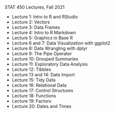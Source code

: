 STAT 450 Lectures, Fall 2021

* Lecture 1: Intro to R and RStudio
* Lecture 2: Vectors
* Lecture 3: Data Frames
* Lecture 4: Intro to R Markdown
* Lecture 5: Graphics in Base R
* Lecture 6 and 7: Data Visualization with ggplot2
* Lecture 8: Data Wrangling with dplyr
* Lecture 9: The Pipe Operator
* Lecture 10: Grouped Summaries
* Lecture 11: Exploratory Data Analysis
* Lecture 12: Tibbles
* Lecture 13 and 14: Data Import
* Lecture 15: Tidy Data
* Lecture 16: Relational Data
* Lecture 17: Control Structures
* Lecture 18: Functions
* Lecture 19: Factors
* Lecture 20: Dates and Times
